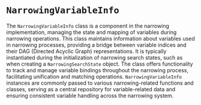 # `NarrowingVariableInfo`

The `NarrowingVariableInfo` class is a component in the narrowing implementation, managing the state and mapping of variables during narrowing operations. This class maintains information about variables used in narrowing processes, providing a bridge between variable indices and their DAG (Directed Acyclic Graph) representations. It is typically instantiated during the initialization of narrowing search states, such as when creating a `NarrowingSearchState` object. The class offers functionality to track and manage variable bindings throughout the narrowing process, facilitating unification and matching operations. `NarrowingVariableInfo` instances are commonly passed to various narrowing-related functions and classes, serving as a central repository for variable-related data and ensuring consistent variable handling across the narrowing system.